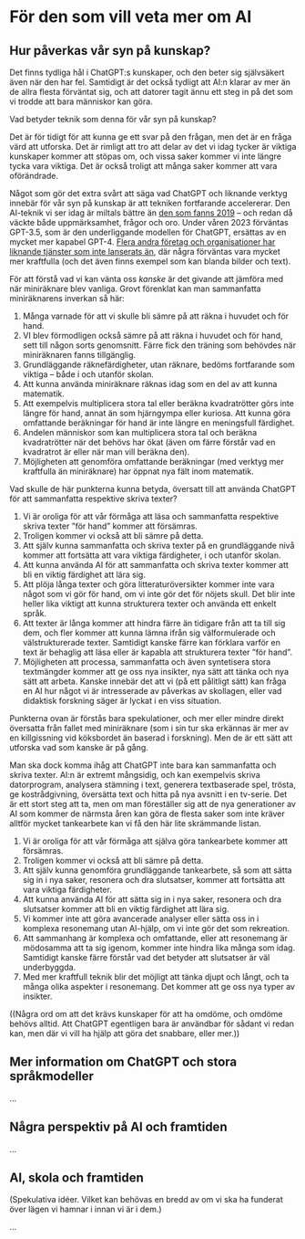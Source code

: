 # För den som vill veta mer om AI

## Hur påverkas vår syn på kunskap?
Det finns tydliga hål i ChatGPT:s kunskaper, och den beter sig självsäkert även när den har fel. Samtidigt är det också tydligt att AI:n klarar av mer än de allra flesta förväntat sig, och att datorer tagit ännu ett steg in på det som vi trodde att bara människor kan göra.

Vad betyder teknik som denna för vår syn på kunskap?

Det är för tidigt för att kunna ge ett svar på den frågan, men det är en fråga värd att utforska. Det är rimligt att tro att delar av det vi idag tycker är viktiga kunskaper kommer att stöpas om, och vissa saker kommer vi inte längre tycka vara viktiga. Det är också troligt att många saker kommer att vara oförändrade.

Något som gör det extra svårt att säga vad ChatGPT och liknande verktyg innebär för vår syn på kunskap är att tekniken fortfarande accelererar. Den AI-teknik vi ser idag är miltals bättre än [den som fanns 2019][1] – och redan då väckte både uppmärksamhet, frågor och oro. Under våren 2023 förväntas GPT-3.5, som är den underliggande modellen för ChatGPT, ersättas av en mycket mer kapabel GPT-4. [Flera andra företag och organisationer har liknande tjänster som inte lanserats än][2], där några förväntas vara mycket mer kraftfulla (och det även finns exempel som kan blanda bilder och text).

För att förstå vad vi kan vänta oss _kanske_ är det givande att jämföra med när miniräknare blev vanliga. Grovt förenklat kan man sammanfatta miniräknarens inverkan så här:
1. Många varnade för att vi skulle bli sämre på att räkna i huvudet och för hand.
2. VI blev förmodligen också sämre på att räkna i huvudet och för hand, sett till någon sorts genomsnitt. Färre fick den träning som behövdes när miniräknaren fanns tillgänglig.
3. Grundläggande räknefärdigheter, utan räknare, bedöms fortfarande som viktiga – både i och utanför skolan.
4. Att kunna använda miniräknare räknas idag som en del av att kunna matematik.
5. Att exempelvis multiplicera stora tal eller beräkna kvadratrötter görs inte längre för hand, annat än som hjärngympa eller kuriosa. Att kunna göra omfattande beräkningar för hand är inte längre en meningsfull färdighet.
6. Andelen människor som kan multiplicera stora tal och beräkna kvadratrötter när det behövs har ökat (även om färre förstår vad en kvadratrot är eller när man vill beräkna den).
7. Möjligheten att genomföra omfattande beräkningar (med verktyg mer kraftfulla än miniräknare) har öppnat nya fält inom matematik.

Vad skulle de här punkterna kunna betyda, översatt till att använda ChatGPT för att sammanfatta respektive skriva texter?
1. Vi är oroliga för att vår förmåga att läsa och sammanfatta respektive skriva texter ”för hand” kommer att försämras.
2. Troligen kommer vi också att bli sämre på detta.
3. Att själv kunna sammanfatta och skriva texter på en grundläggande nivå kommer att fortsätta att vara viktiga färdigheter, i och utanför skolan.
4. Att kunna använda AI för att sammanfatta och skriva texter kommer att bli en viktig färdighet att lära sig.
5. Att plöja långa texter och göra litteraturöversikter kommer inte vara något som vi gör för hand, om vi inte gör det för nöjets skull. Det blir inte heller lika viktigt att kunna strukturera texter och använda ett enkelt språk.
6. Att texter är långa kommer att hindra färre än tidigare från att ta till sig dem, och fler kommer att kunna lämna ifrån sig välformulerade och välstrukturerade texter. Samtidigt kanske färre kan förklara varför en text är behaglig att läsa eller är kapabla att strukturera texter ”för hand”.
7. Möjligheten att processa, sammanfatta och även syntetisera stora textmängder kommer att ge oss nya insikter, nya sätt att tänka och nya sätt att arbeta. Kanske innebär det att vi (på ett pålitligt sätt) kan fråga en AI hur något vi är intresserade av påverkas av skollagen, eller vad didaktisk forskning säger är lyckat i en viss situation.

Punkterna ovan är förstås bara spekulationer, och mer eller mindre direkt översatta från fallet med miniräknare (som i sin tur ska erkännas är mer av en killgissning vid köksbordet än baserad i forskning). Men de är ett sätt att utforska vad som kanske är på gång.

Man ska dock komma ihåg att ChatGPT inte bara kan sammanfatta och skriva texter. AI:n är extremt mångsidig, och kan exempelvis skriva datorprogram, analysera stämning i text, generera textbaserade spel, trösta, ge kostrådgivning, översätta text och hitta på nya avsnitt i en tv-serie. Det är ett stort steg att ta, men om man föreställer sig att de nya generationer av AI som kommer de närmsta åren kan göra de flesta saker som inte kräver alltför mycket tankearbete kan vi få den här lite skrämmande listan.
1. Vi är oroliga för att vår förmåga att själva göra tankearbete kommer att försämras.
2. Troligen kommer vi också att bli sämre på detta.
3. Att själv kunna genomföra grundläggande tankearbete, så som att sätta sig in i nya saker, resonera och dra slutsatser, kommer att fortsätta att vara viktiga färdigheter.
4. Att kunna använda AI för att sätta sig in i nya saker, resonera och dra slutsatser kommer att bli en viktig färdighet att lära sig.
5. Vi kommer inte att göra avancerade analyser eller sätta oss in i komplexa resonemang utan AI-hjälp, om vi inte gör det som rekreation.
6. Att sammanhang är komplexa och omfattande, eller att resonemang är mödosamma att ta sig igenom, kommer inte hindra lika många som idag. Samtidigt kanske färre förstår vad det betyder att slutsatser är väl underbyggda.
7. Med mer kraftfull teknik blir det möjligt att tänka djupt och långt, och ta många olika aspekter i resonemang. Det kommer att ge oss nya typer av insikter.


((Några ord om att det krävs kunskaper för att ha omdöme, och omdöme behövs alltid. Att ChatGPT egentligen bara är användbar för sådant vi redan kan, men där vi vill ha hjälp att göra det snabbare, eller mer.))


## Mer information om ChatGPT och stora språkmodeller

…


## Några perspektiv på AI och framtiden

…


## AI, skola och framtiden

(Spekulativa idéer. Vilket kan behövas en bredd av om vi ska ha funderat över lägen vi hamnar i innan vi är i dem.)

…

[1]:	https://www.theguardian.com/technology/2019/feb/14/elon-musk-backed-ai-writes-convincing-news-fiction
[2]:	https://anita.beehiiv.com/p/chatgpt-alternatives
